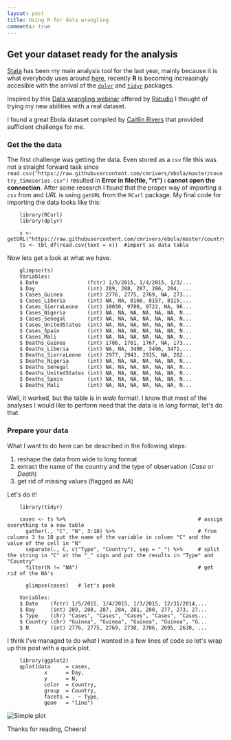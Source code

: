 ```yaml
---
layout: post
title: Using R for data wrangling
comments: true
---
```

## Get your dataset ready for the analysis

[Stata](www.stata.com) has been my main analysis tool for the last year, mainly because it is what everybody uses around [here](http://healthmgt.upei.ca/), recently **R** is becoming increasingly accesible with the arrival of the [`dplyr`](http://cran.rstudio.com/web/packages/dplyr/vignettes/introduction.html) and [`tidyr`](http://cran.r-project.org/web/packages/tidyr/vignettes/tidy-data.html) packages.

Inspired by this [Data wrangling webinar](https://github.com/rstudio/webinars/blob/master/2015-01/wrangling-webinar.pdf) offered by [Rstudio](www.rstudio.com) I thought of trying my new abilities with a real dataset.

I found a great Ebola dataset compiled by [Caitlin Rivers](https://github.com/cmrivers/ebola) that provided sufficient challenge for me.

### Get the the data

The first challenge was getting the data. Even stored as a `csv` file this was not a straight forward task since `read.csv("https://raw.githubusercontent.com/cmrivers/ebola/master/country_timeseries.csv")`  resulted in **Error in file(file, "rt") : cannot open the connection**. After some research I found that the proper way of importing a `csv` from and *URL* is using `getURL` from the `RCurl` package. My final code for importing the data looks like this:

```
	library(RCurl)  
	library(dplyr)  

	x <- getURL("https://raw.githubusercontent.com/cmrivers/ebola/master/country_timeseries.csv")    
	ts <- tbl_df(read.csv(text = x))  #import as data table  
```

Now lets get a look at what we have.
	
```
	glimpse(ts)  
	Variables:  
	$ Date                (fctr) 1/5/2015, 1/4/2015, 1/3/...  
	$ Day                 (int) 289, 288, 287, 286, 284, ...  
	$ Cases_Guinea        (int) 2776, 2775, 2769, NA, 273...  
	$ Cases_Liberia       (int) NA, NA, 8166, 8157, 8115,...  
	$ Cases_SierraLeone   (int) 10030, 9780, 9722, NA, 96...  
	$ Cases_Nigeria       (int) NA, NA, NA, NA, NA, NA, N...  
	$ Cases_Senegal       (int) NA, NA, NA, NA, NA, NA, N...  
	$ Cases_UnitedStates  (int) NA, NA, NA, NA, NA, NA, N...  
	$ Cases_Spain         (int) NA, NA, NA, NA, NA, NA, N...  
	$ Cases_Mali          (int) NA, NA, NA, NA, NA, NA, N...  
	$ Deaths_Guinea       (int) 1786, 1781, 1767, NA, 173...  
	$ Deaths_Liberia      (int) NA, NA, 3496, 3496, 3471,...  
	$ Deaths_SierraLeone  (int) 2977, 2943, 2915, NA, 282...  
	$ Deaths_Nigeria      (int) NA, NA, NA, NA, NA, NA, N...  
	$ Deaths_Senegal      (int) NA, NA, NA, NA, NA, NA, N...  
	$ Deaths_UnitedStates (int) NA, NA, NA, NA, NA, NA, N...  
	$ Deaths_Spain        (int) NA, NA, NA, NA, NA, NA, N...  
	$ Deaths_Mali         (int) NA, NA, NA, NA, NA, NA, N...  
```

Well, it worked, but the table is in *wide* format!. I know that most of the analyses I would like to perform need that the data is in *long* format, let's do that.

### Prepare your data

What I want to do here can be described in the following steps:  
	
1. reshape the data from wide to long format
2. extract the name of the country and the type of observation (*Case* or *Death*)
3. get rid of missing values (flagged as *NA*)

Let's do it!

```  
	library(tidyr)

	cases <- ts %>%                                           # assign everything to a new table                       
	  gather(., "C", "N", 3:18) %>%                           # from columns 3 to 18 put the name of the variable in column "C" and the value of the cell in "N"  
	  separate(., C, c("Type", "Country"), sep = "_") %>%     # split the string in "C" at the "_" sign and put the results in "Type" and "Country"    
	  filter(N != "NA")                                       # get rid of the NA's  
	  
	  glimpse(cases)   # let's peek  

	Variables:    
	$ Date    (fctr) 1/5/2015, 1/4/2015, 1/3/2015, 12/31/2014,...  
	$ Day     (int) 289, 288, 287, 284, 281, 280, 277, 273, 27...  
	$ Type    (chr) "Cases", "Cases", "Cases", "Cases", "Cases...  
	$ Country (chr) "Guinea", "Guinea", "Guinea", "Guinea", "G...  
	$ N       (int) 2776, 2775, 2769, 2730, 2706, 2695, 2630, ...  
```

I think I've managed to do what I wanted in a few lines of code so let's wrap up this post with a quick plot.

```  
	library(ggplot2)  
	qplot(data     = cases,  
	        x      = Day,  
	        y      = N,  
	        color  = Country,  
	        group  = Country,  
	        facets = . ~ Type,  
	        geom   = "line")  
```

![Simple plot](https://dl.dropboxusercontent.com/u/128600/Screenshot%202015-01-23%2014.45.15.png)


Thanks for reading, Cheers!

